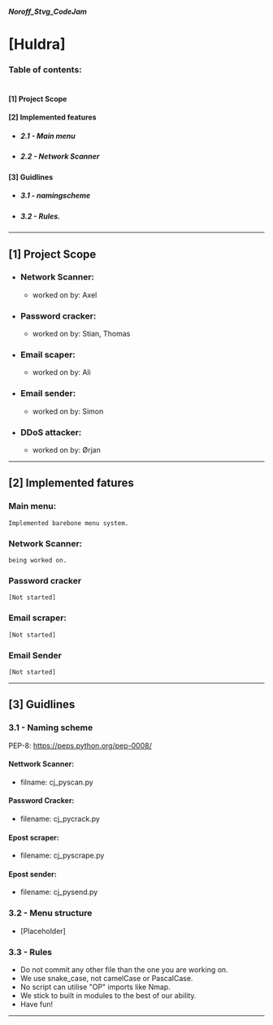##### Noroff_Stvg_CodeJam

# [Huldra]

### Table of contents:
#
#### [1] Project Scope


#### [2] Implemented features
* ##### 2.1 - Main menu
* ##### 2.2 - Network Scanner

#### [3] Guidlines
* ##### 3.1 - namingscheme
* ##### 3.2 - Rules.


___________________________________________________
## [1] Project Scope

* ### Network Scanner:
    *  worked on by: Axel

* ### Password cracker:
    *  worked on by: Stian, Thomas

* ### Email scaper:
    *  worked on by: Ali

* ### Email sender:
    *  worked on by: Simon

* ### DDoS attacker:
    * worked on by: Ørjan
    

____________________________________________________
## [2] Implemented fatures

### Main menu:
    Implemented barebone menu system.

### Network Scanner:
    being worked on.

### Password cracker
    [Not started]

### Email scraper:
    [Not started]

### Email Sender
    [Not started]



____________________________________________________
## [3] Guidlines
### 3.1 - Naming scheme
PEP-8: https://peps.python.org/pep-0008/

#### Nettwork Scanner:
* filname: cj_pyscan.py

#### Password Cracker: 
* filename: cj_pycrack.py

#### Epost scraper:
* filename: cj_pyscrape.py

#### Epost sender:
* filename: cj_pysend.py

### 3.2 - Menu structure
* [Placeholder]

### 3.3 - Rules
* Do not commit any other file than the one you are working on.
* We use snake_case, not camelCase or PascalCase.
* No script can utilise "OP" imports like Nmap.
* We stick to built in modules to the best of our ability.
* Have fun!

____________________________________________________


